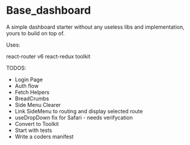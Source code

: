 # Base_dashboard

A simple dashboard starter without any useless libs and implementation, yours to build on top of.

Uses:

react-router v6
react-redux toolkit

TODOS:

- Login Page
- Auth flow
- Fetch Helpers
- BreadCrumbs
- Side Menu Clearer
- Link SideMenu to routing and display selected route
- useDropDown fix for Safari - needs verifycation
- Convert to Toolkit
- Start with tests
- Write a coders manifest
